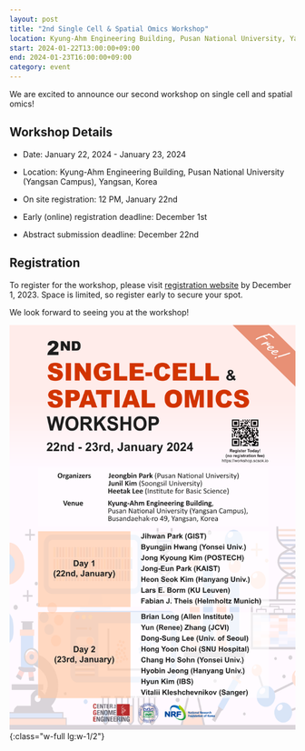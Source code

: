 ```yaml
---
layout: post
title: "2nd Single Cell & Spatial Omics Workshop"
location: Kyung-Ahm Engineering Building, Pusan National University, Yangsan
start: 2024-01-22T13:00:00+09:00
end: 2024-01-23T16:00:00+09:00
category: event
---
```


We are excited to announce our second workshop on single cell and spatial omics!

## Workshop Details

- Date: January 22, 2024 - January 23, 2024
- Location: Kyung-Ahm Engineering Building, Pusan National University (Yangsan Campus), Yangsan, Korea
- On site registration: 12 PM, January 22nd


- Early (online) registration deadline: December 1st
- Abstract submission deadline: December 22nd


## Registration

To register for the workshop, please visit [registration website](https://workshop.scsok.io) by December 1, 2023. Space is limited, so register early to secure your spot.

We look forward to seeing you at the workshop!

![Poster of 2024 Single Cell & Spatial Omics Workshop](/assets/images/poster-2nd-workshop.png){:class="w-full lg:w-1/2"}